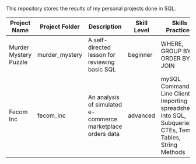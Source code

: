 This repository stores the results of my personal projects done in SQL.

| Project Name | Project Folder | Description | Skill Level | Skills Practiced | Data Source | 
| --- | --- | --- | --- | --- | --- | 
| Murder Mystery Puzzle | murder_mystery | A self-directed lesson for reviewing basic SQL | beginner | WHERE, GROUP BY, ORDER BY, JOIN | https://mystery.knightlab.com/#experienced | 
| Fecom Inc | fecom_inc | An analysis of simulated e-commerce marketplace orders data | advanced | mySQL Command Line Client, Importing spreadsheets into SQL, Subqueries, CTEs, Temp Tables, String Methods | https://www.kaggle.com/datasets/cemeraan/fecom-inc-e-com-marketplace-orders-data-crm | 
